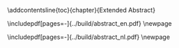 
\addcontentsline{toc}{chapter}{Extended Abstract}

\includepdf[pages=-]{../build/abstract_en.pdf}
\newpage

\includepdf[pages=-]{../build/abstract_nl.pdf}
\newpage